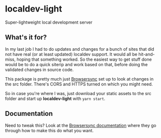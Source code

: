 # localdev-light

Super-lightweight local development server

## What's it for?

In my last job I had to do updates and changes for a bunch of sites that did not have real (or at least updated) localdev support. It would all be hit-and-miss, hoping that something worked. So the easiest way to get stuff done would be to do a quick siterip and work based on that, before doing the validated changes in source code.

This package is pretty much just [Browsersync](https://browsersync.io/) set up to look at changes in the src folder. There's CORS and HTTPS turned on which you might need.

So in case you're where I was, just download your static assets to the src folder and start up **localdev-light** with `yarn start`.

## Documentation

Need to tweak this? Look at the [Browsersync documentation](https://browsersync.io/docs/command-line) where they go through how to make this do what you want.
